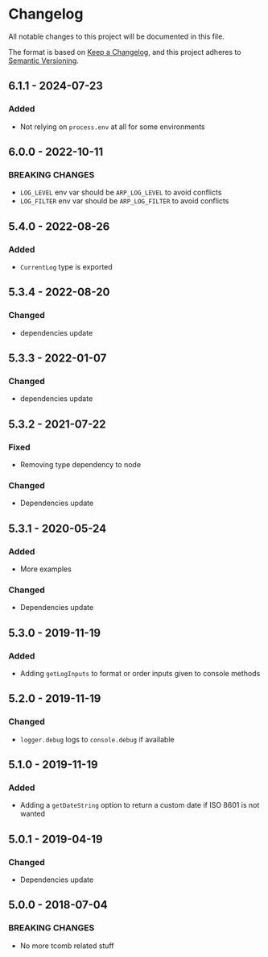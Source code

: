 # Changelog

All notable changes to this project will be documented in this file.

The format is based on [Keep a Changelog](https://keepachangelog.com/en/1.0.0/),
and this project adheres to [Semantic Versioning](https://semver.org/spec/v2.0.0.html).

## 6.1.1 - 2024-07-23

### Added

- Not relying on `process.env` at all for some environments

## 6.0.0 - 2022-10-11

### BREAKING CHANGES

- `LOG_LEVEL` env var should be `ARP_LOG_LEVEL` to avoid conflicts
- `LOG_FILTER` env var should be `ARP_LOG_FILTER` to avoid conflicts

## 5.4.0 - 2022-08-26

### Added

- `CurrentLog` type is exported

## 5.3.4 - 2022-08-20

### Changed

- dependencies update

## 5.3.3 - 2022-01-07

### Changed

- dependencies update

## 5.3.2 - 2021-07-22

### Fixed

- Removing type dependency to node

### Changed

- Dependencies update

## 5.3.1 - 2020-05-24

### Added

- More examples

### Changed

- Dependencies update

## 5.3.0 - 2019-11-19

### Added

- Adding `getLogInputs` to format or order inputs given to console methods

## 5.2.0 - 2019-11-19

### Changed

- `logger.debug` logs to `console.debug` if available

## 5.1.0 - 2019-11-19

### Added

- Adding a `getDateString` option to return a custom date if ISO 8601 is not wanted

## 5.0.1 - 2019-04-19

### Changed

- Dependencies update

## 5.0.0 - 2018-07-04

### BREAKING CHANGES

- No more tcomb related stuff

